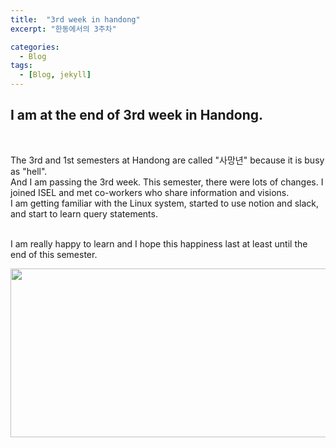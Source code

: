 ```yaml
---
title:  "3rd week in handong"
excerpt: "한동에서의 3주차"

categories:
  - Blog
tags:
  - [Blog, jekyll]
---
```


## I am at the end of 3rd week in Handong. 
<br>

The 3rd and 1st semesters at Handong are called "사망년" because it is busy as "hell". <br>
And I am passing the 3rd week. This semester, there were lots of changes. I joined ISEL and met co-workers who share information and visions. <br>
I am getting familiar with the Linux system, started to use notion and slack, and start to learn query statements. 

<br> I am really happy to learn and I hope this happiness last at least until the end of this semester. 

<img src = "../../../assets/sudo_boo.png" width = "700" height = "270" >